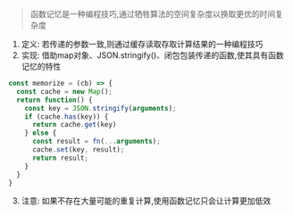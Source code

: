 > 函数记忆是一种编程技巧,通过牺牲算法的空间复杂度以换取更优的时间复杂度

1. 定义: 若传递的参数一致,则通过缓存读取存取计算结果的一种编程技巧
2. 实现: 借助map对象、JSON.stringify()、闭包包装传递的函数,使其具有函数记忆的特性

```javascript
const memorize = (cb) => {
  const cache = new Map();
  return function() {
    const key = JSON.stringify(arguments);
    if (cache.has(key)) {
      return cache.get(key)
    } else {
      const result = fn(...arguments);
      cache.set(key, result);
      return result;
    }
  }
}
```

3. 注意: 如果不存在大量可能的重复计算,使用函数记忆只会让计算更加低效

